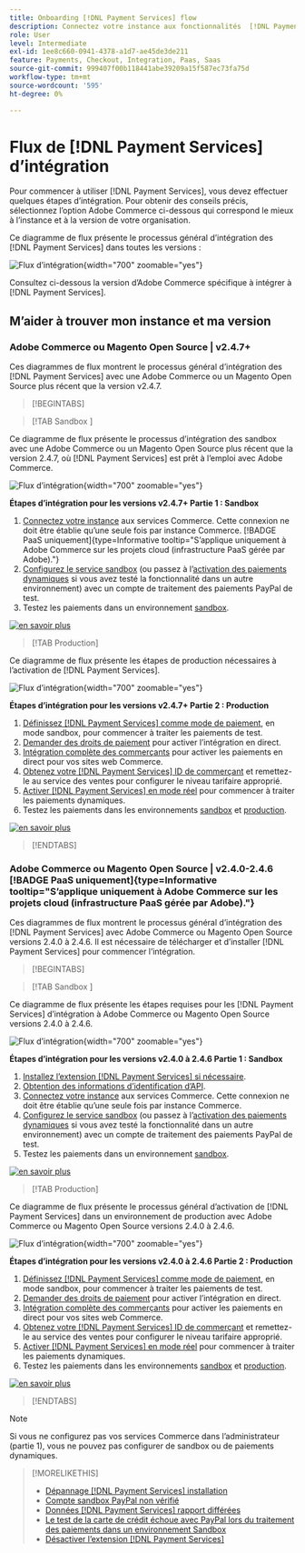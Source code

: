 ```yaml
---
title: Onboarding [!DNL Payment Services] flow
description: Connectez votre instance aux fonctionnalités  [!DNL Payment Services]  en effectuant quelques étapes d’intégration.
role: User
level: Intermediate
exl-id: 1ee8c660-0941-4378-a1d7-ae45de3de211
feature: Payments, Checkout, Integration, Paas, Saas
source-git-commit: 999407f00b118441abe39209a15f587ec73fa75d
workflow-type: tm+mt
source-wordcount: '595'
ht-degree: 0%

---
```


# Flux de [!DNL Payment Services] d’intégration

Pour commencer à utiliser [!DNL Payment Services], vous devez effectuer quelques étapes d’intégration. Pour obtenir des conseils précis, sélectionnez l’option Adobe Commerce ci-dessous qui correspond le mieux à l’instance et à la version de votre organisation.

Ce diagramme de flux présente le processus général d’intégration des [!DNL Payment Services] dans toutes les versions :

![Flux d’intégration](assets/flow-payment-services.png){width="700" zoomable="yes"}

Consultez ci-dessous la version d’Adobe Commerce spécifique à intégrer à [!DNL Payment Services].

## M’aider à trouver mon instance et ma version

### Adobe Commerce ou Magento Open Source | v2.4.7+

Ces diagrammes de flux montrent le processus général d’intégration des [!DNL Payment Services] avec une Adobe Commerce ou un Magento Open Source plus récent que la version v2.4.7.

>[!BEGINTABS]

>[!TAB  Sandbox ]

Ce diagramme de flux présente le processus d’intégration des sandbox avec une Adobe Commerce ou un Magento Open Source plus récent que la version 2.4.7, où [!DNL Payment Services] est prêt à l’emploi avec Adobe Commerce.

![Flux d’intégration](assets/flow-sandbox-configuration-onboarding-2.4.7.png){width="700" zoomable="yes"}

**Étapes d’intégration pour les versions v2.4.7+ Partie 1 : Sandbox**

1. [Connectez votre instance](connect.md#configure-commerce-services) aux services Commerce. Cette connexion ne doit être établie qu’une seule fois par instance Commerce. [!BADGE PaaS uniquement]{type=Informative tooltip="S’applique uniquement à Adobe Commerce sur les projets cloud (infrastructure PaaS gérée par Adobe)."}
1. [Configurez le service sandbox](sandbox.md#enable-sandbox-testing) (ou passez à l’[activation des paiements dynamiques](sandbox.md#enable-live-payments) si vous avez testé la fonctionnalité dans un autre environnement) avec un compte de traitement des paiements PayPal de test.
1. Testez les paiements dans un environnement [sandbox](sandbox.md#test-in-sandbox-environment).

[![ en savoir plus ](assets/learn-more-button.svg)](https://helpx.adobe.com/legal/product-descriptions/payment-services-for-Adobe-Commerce-and-Magento-Open-Source-On-demand-Services.html)

>[!TAB Production]

Ce diagramme de flux présente les étapes de production nécessaires à l’activation de [!DNL Payment Services].

![Flux d’intégration](assets/flow-production-payment-services.png){width="700" zoomable="yes"}

**Étapes d’intégration pour les versions v2.4.7+ Partie 2 : Production**

1. [Définissez [!DNL Payment Services] comme mode de paiement](production.md#set-payment-services-as-payment-method), en mode sandbox, pour commencer à traiter les paiements de test.
1. [Demander des droits de paiement](production.md#request-payments-entitlement-from-adobe) pour activer l’intégration en direct.
1. [Intégration complète des commerçants](production.md#complete-merchant-onboarding) pour activer les paiements en direct pour vos sites web Commerce.
1. [Obtenez votre [!DNL Payment Services] ID de commerçant](production.md#configure-pricing-tier) et remettez-le au service des ventes pour configurer le niveau tarifaire approprié.
1. [Activer [!DNL Payment Services] en mode réel](production.md#enable-live-payments) pour commencer à traiter les paiements dynamiques.
1. Testez les paiements dans les environnements [sandbox](sandbox.md#test-in-sandbox-environment) et [production](production.md#test-in-production).

[![ en savoir plus ](assets/learn-more-button.svg)](production.md)

>[!ENDTABS]

### Adobe Commerce ou Magento Open Source | v2.4.0-2.4.6 [!BADGE PaaS uniquement]{type=Informative tooltip="S’applique uniquement à Adobe Commerce sur les projets cloud (infrastructure PaaS gérée par Adobe)."}

Ces diagrammes de flux montrent le processus général d’intégration des [!DNL Payment Services] avec Adobe Commerce ou Magento Open Source versions 2.4.0 à 2.4.6. Il est nécessaire de télécharger et d’installer [!DNL Payment Services] pour commencer l’intégration.

>[!BEGINTABS]

>[!TAB  Sandbox ]

Ce diagramme de flux présente les étapes requises pour les [!DNL Payment Services] d’intégration à Adobe Commerce ou Magento Open Source versions 2.4.0 à 2.4.6.

![Flux d’intégration](assets/flow-sandbox-installation-configuration-onboarding-2.4.0.png){width="700" zoomable="yes"}

**Étapes d’intégration pour les versions v2.4.0 à 2.4.6 Partie 1 : Sandbox**

1. [Installez l’extension  [!DNL Payment Services]  si nécessaire](install.md#get-payment-services).
1. [Obtention des informations d’identification d’API](connect.md#obtain-api-credentials).
1. [Connectez votre instance](connect.md#configure-commerce-services) aux services Commerce. Cette connexion ne doit être établie qu’une seule fois par instance Commerce.
1. [Configurez le service sandbox](sandbox.md#enable-sandbox-testing) (ou passez à l’[activation des paiements dynamiques](sandbox.md#enable-live-payments) si vous avez testé la fonctionnalité dans un autre environnement) avec un compte de traitement des paiements PayPal de test.
1. Testez les paiements dans un environnement [sandbox](sandbox.md#test-in-sandbox-environment).

[![ en savoir plus ](assets/learn-more-button.svg)](https://helpx.adobe.com/legal/product-descriptions/payment-services-for-Adobe-Commerce-and-Magento-Open-Source-On-demand-Services.html)

>[!TAB Production]

Ce diagramme de flux présente le processus général d’activation de [!DNL Payment Services] dans un environnement de production avec Adobe Commerce ou Magento Open Source versions 2.4.0 à 2.4.6.

![Flux d’intégration](assets/flow-production-payment-services.png){width="700" zoomable="yes"}

**Étapes d’intégration pour les versions v2.4.0 à 2.4.6 Partie 2 : Production**

1. [Définissez [!DNL Payment Services] comme mode de paiement](production.md#set-payment-services-as-payment-method), en mode sandbox, pour commencer à traiter les paiements de test.
1. [Demander des droits de paiement](production.md#request-payments-entitlement-from-adobe) pour activer l’intégration en direct.
1. [Intégration complète des commerçants](production.md#complete-merchant-onboarding) pour activer les paiements en direct pour vos sites web Commerce.
1. [Obtenez votre [!DNL Payment Services] ID de commerçant](production.md#configure-pricing-tier) et remettez-le au service des ventes pour configurer le niveau tarifaire approprié.
1. [Activer [!DNL Payment Services] en mode réel](production.md#enable-live-payments) pour commencer à traiter les paiements dynamiques.
1. Testez les paiements dans les environnements [sandbox](sandbox.md#test-in-sandbox-environment) et [production](production.md#test-in-production).

[![ en savoir plus ](assets/learn-more-button.svg)](onboard.md)

>[!ENDTABS]

>[!NOTE]
>
>Si vous ne configurez pas vos services Commerce dans l’administrateur (partie 1), vous ne pouvez pas configurer de sandbox ou de paiements dynamiques.

>[!MORELIKETHIS]
>
> * [Dépannage [!DNL Payment Services] installation](https://experienceleague.adobe.com/docs/commerce-knowledge-base/kb/troubleshooting/payments/payservices-install.html?lang=en)
> * [Compte sandbox PayPal non vérifié](https://experienceleague.adobe.com/docs/commerce-knowledge-base/kb/troubleshooting/payments/payservices-paypal-acct.html)
> * [Données  [!DNL Payment Services]  rapport différées](https://experienceleague.adobe.com/docs/commerce-knowledge-base/kb/troubleshooting/payments/payservices-report-info-delayed.html)
> * [Le test de la carte de crédit échoue avec PayPal lors du traitement des paiements dans un environnement Sandbox](https://experienceleague.adobe.com/docs/commerce-knowledge-base/kb/troubleshooting/payments/payservices-cc-sandbox-failure.html?lang=en)
> * [Désactiver l’extension  [!DNL Payment Services] ](https://experienceleague.adobe.com/en/docs/commerce-on-cloud/user-guide/configure-store/extensions#manage-extensions-1)